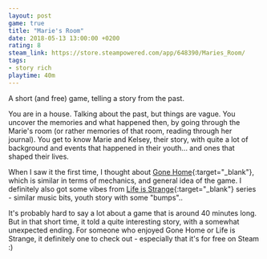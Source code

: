 ```yaml
---
layout: post
game: true
title: "Marie's Room"
date: 2018-05-13 13:00:00 +0200
rating: 8
steam_link: https://store.steampowered.com/app/648390/Maries_Room/
tags:
- story rich
playtime: 40m
---
```


A short (and free) game, telling a story from the past.

You are in a house. Talking about the past, but things are vague. You uncover the memories and what happened then, by going through the Marie's room (or rather memories of that room, reading through her journal). You get to know Marie and Kelsey, their story, with quite a lot of background and events that happened in their youth... and ones that shaped their lives.

When I saw it the first time, I thought about [Gone Home](https://store.steampowered.com/app/232430/Gone_Home/){:target="_blank"}, which is similar in terms of mechanics, and general idea of the game. I definitely also got some vibes from [Life is Strange](https://store.steampowered.com/sub/56692/){:target="_blank"} series - similar music bits, youth story with some "bumps"..

It's probably hard to say a lot about a game that is around 40 minutes long. But in that short time, it told a quite interesting story, with a somewhat unexpected ending. For someone who enjoyed Gone Home or Life is Strange, it definitely one to check out - especially that it's for free on Steam :)
